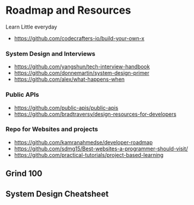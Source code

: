 # Roadmap and Resources

Learn Little everyday
- https://github.com/codecrafters-io/build-your-own-x


### System Design and Interviews
- https://github.com/yangshun/tech-interview-handbook
- https://github.com/donnemartin/system-design-primer
- https://github.com/alex/what-happens-when


### Public APIs 
- https://github.com/public-apis/public-apis
- https://github.com/bradtraversy/design-resources-for-developers


### Repo for Websites and projects
- https://github.com/kamranahmedse/developer-roadmap
- https://github.com/sdmg15/Best-websites-a-programmer-should-visit/
- https://github.com/practical-tutorials/project-based-learning


Grind 100
- 

System Design Cheatsheet
- 
